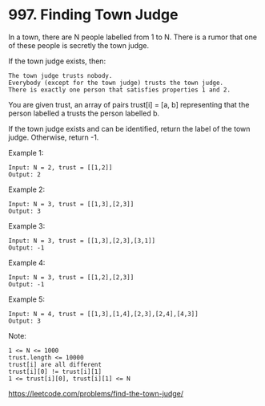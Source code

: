 # 997. Finding Town Judge

In a town, there are N people labelled from 1 to N.  There is a rumor that one of these people is secretly the town judge.

If the town judge exists, then:

    The town judge trusts nobody.
    Everybody (except for the town judge) trusts the town judge.
    There is exactly one person that satisfies properties 1 and 2.

You are given trust, an array of pairs trust[i] = [a, b] representing that the person labelled a trusts the person labelled b.

If the town judge exists and can be identified, return the label of the town judge.  Otherwise, return -1.

Example 1:

    Input: N = 2, trust = [[1,2]]
    Output: 2

Example 2:

    Input: N = 3, trust = [[1,3],[2,3]]
    Output: 3

Example 3:

    Input: N = 3, trust = [[1,3],[2,3],[3,1]]
    Output: -1

Example 4:

    Input: N = 3, trust = [[1,2],[2,3]]
    Output: -1

Example 5:

    Input: N = 4, trust = [[1,3],[1,4],[2,3],[2,4],[4,3]]
    Output: 3

Note:

    1 <= N <= 1000
    trust.length <= 10000
    trust[i] are all different
    trust[i][0] != trust[i][1]
    1 <= trust[i][0], trust[i][1] <= N

<https://leetcode.com/problems/find-the-town-judge/>
